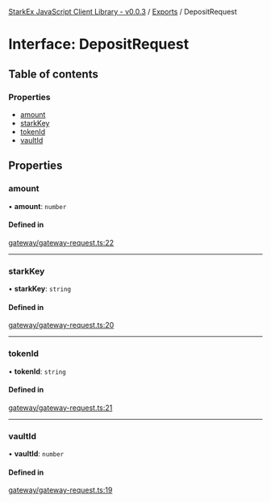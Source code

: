 [StarkEx JavaScript Client Library - v0.0.3](../README.md) / [Exports](../modules.md) / DepositRequest

# Interface: DepositRequest

## Table of contents

### Properties

- [amount](DepositRequest.md#amount)
- [starkKey](DepositRequest.md#starkkey)
- [tokenId](DepositRequest.md#tokenid)
- [vaultId](DepositRequest.md#vaultid)

## Properties

### amount

• **amount**: `number`

#### Defined in

[gateway/gateway-request.ts:22](https://github.com/starkware-libs/starkex-js/blob/37187cc/src/lib/gateway/gateway-request.ts#L22)

___

### starkKey

• **starkKey**: `string`

#### Defined in

[gateway/gateway-request.ts:20](https://github.com/starkware-libs/starkex-js/blob/37187cc/src/lib/gateway/gateway-request.ts#L20)

___

### tokenId

• **tokenId**: `string`

#### Defined in

[gateway/gateway-request.ts:21](https://github.com/starkware-libs/starkex-js/blob/37187cc/src/lib/gateway/gateway-request.ts#L21)

___

### vaultId

• **vaultId**: `number`

#### Defined in

[gateway/gateway-request.ts:19](https://github.com/starkware-libs/starkex-js/blob/37187cc/src/lib/gateway/gateway-request.ts#L19)
